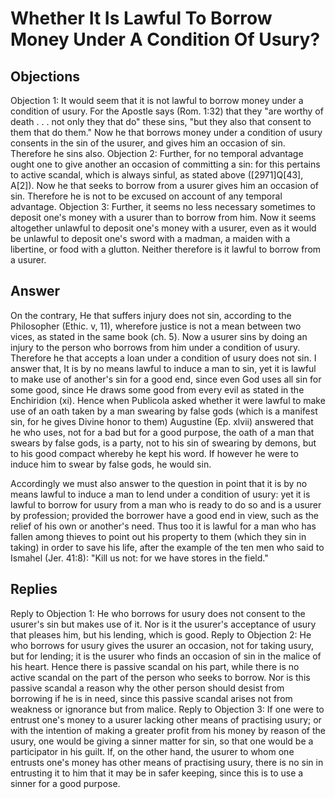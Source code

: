 # Whether It Is Lawful To Borrow Money Under A Condition Of Usury?
## Objections
Objection 1: It would seem that it is not lawful to borrow money under a condition of usury. For the Apostle says (Rom. 1:32) that they "are worthy of death . . . not only they that do" these sins, "but they also that consent to them that do them." Now he that borrows money under a condition of usury consents in the sin of the usurer, and gives him an occasion of sin. Therefore he sins also.
Objection 2: Further, for no temporal advantage ought one to give another an occasion of committing a sin: for this pertains to active scandal, which is always sinful, as stated above ([2971]Q[43], A[2]). Now he that seeks to borrow from a usurer gives him an occasion of sin. Therefore he is not to be excused on account of any temporal advantage.
Objection 3: Further, it seems no less necessary sometimes to deposit one's money with a usurer than to borrow from him. Now it seems altogether unlawful to deposit one's money with a usurer, even as it would be unlawful to deposit one's sword with a madman, a maiden with a libertine, or food with a glutton. Neither therefore is it lawful to borrow from a usurer.
## Answer
On the contrary, He that suffers injury does not sin, according to the Philosopher (Ethic. v, 11), wherefore justice is not a mean between two vices, as stated in the same book (ch. 5). Now a usurer sins by doing an injury to the person who borrows from him under a condition of usury. Therefore he that accepts a loan under a condition of usury does not sin.
I answer that, It is by no means lawful to induce a man to sin, yet it is lawful to make use of another's sin for a good end, since even God uses all sin for some good, since He draws some good from every evil as stated in the Enchiridion (xi). Hence when Publicola asked whether it were lawful to make use of an oath taken by a man swearing by false gods (which is a manifest sin, for he gives Divine honor to them) Augustine (Ep. xlvii) answered that he who uses, not for a bad but for a good purpose, the oath of a man that swears by false gods, is a party, not to his sin of swearing by demons, but to his good compact whereby he kept his word. If however he were to induce him to swear by false gods, he would sin.

Accordingly we must also answer to the question in point that it is by no means lawful to induce a man to lend under a condition of usury: yet it is lawful to borrow for usury from a man who is ready to do so and is a usurer by profession; provided the borrower have a good end in view, such as the relief of his own or another's need. Thus too it is lawful for a man who has fallen among thieves to point out his property to them (which they sin in taking) in order to save his life, after the example of the ten men who said to Ismahel (Jer. 41:8): "Kill us not: for we have stores in the field."
## Replies
Reply to Objection 1: He who borrows for usury does not consent to the usurer's sin but makes use of it. Nor is it the usurer's acceptance of usury that pleases him, but his lending, which is good.
Reply to Objection 2: He who borrows for usury gives the usurer an occasion, not for taking usury, but for lending; it is the usurer who finds an occasion of sin in the malice of his heart. Hence there is passive scandal on his part, while there is no active scandal on the part of the person who seeks to borrow. Nor is this passive scandal a reason why the other person should desist from borrowing if he is in need, since this passive scandal arises not from weakness or ignorance but from malice.
Reply to Objection 3: If one were to entrust one's money to a usurer lacking other means of practising usury; or with the intention of making a greater profit from his money by reason of the usury, one would be giving a sinner matter for sin, so that one would be a participator in his guilt. If, on the other hand, the usurer to whom one entrusts one's money has other means of practising usury, there is no sin in entrusting it to him that it may be in safer keeping, since this is to use a sinner for a good purpose.